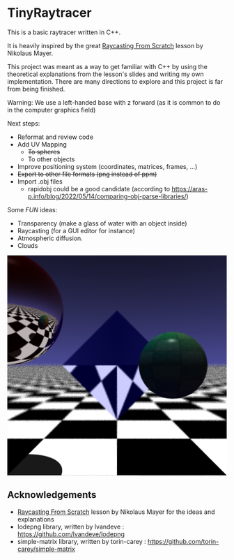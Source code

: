 # TinyRaytracer

This is a basic raytracer written in C++.

It is heavily inspired by the great [Raycasting From Scratch](https://github.com/nikolausmayer/raytracing-from-scratch) lesson by Nikolaus Mayer.

This project was meant as a way to get familiar with C++ by using the theoretical explanations from the lesson's slides and writing my own implementation. There are many directions to explore and this project is far from being finished.

Warning: We use a left-handed base with z forward (as it is common to do in the computer graphics field)

Next steps:

- Reformat and review code
- Add UV Mapping
    - ~~To spheres~~
    - To other objects
- Improve positioning system (coordinates, matrices, frames, ...)
- ~~Export to other file formats (png instead of ppm)~~
- Import .obj files
  - rapidobj could be a good candidate (according to https://aras-p.info/blog/2022/05/14/comparing-obj-parse-libraries/)

Some *FUN* ideas:
- Transparency (make a glass of water with an object inside)
- Raycasting (for a GUI editor for instance)
- Atmospheric diffusion.
- Clouds

![Example](./img.png)

## Acknowledgements

- [Raycasting From Scratch](https://github.com/nikolausmayer/raytracing-from-scratch) lesson by Nikolaus Mayer for the ideas and explanations
- lodepng library, written by lvandeve : https://github.com/lvandeve/lodepng
- simple-matrix library, written by torin-carey : https://github.com/torin-carey/simple-matrix